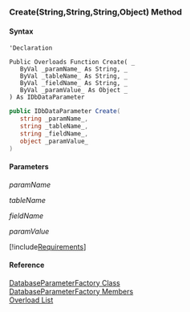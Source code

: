 ﻿### Create(String,String,String,Object) Method

#### Syntax

```vbnet
'Declaration

Public Overloads Function Create( _
   ByVal _paramName_ As String, _
   ByVal _tableName_ As String, _
   ByVal _fieldName_ As String, _
   ByVal _paramValue_ As Object _
) As IDbDataParameter
```

```csharp
public IDbDataParameter Create( 
   string _paramName_,
   string _tableName_,
   string _fieldName_,
   object _paramValue_
)
```

#### Parameters

_paramName_

_tableName_

_fieldName_

_paramValue_

[!include[Requirements](../partials/requirements.md)]

#### Reference

[DatabaseParameterFactory Class](fcSDK~FChoice.Foundation.Clarify.DatabaseParameterFactory.md)  
[DatabaseParameterFactory Members](fcSDK~FChoice.Foundation.Clarify.DatabaseParameterFactory_members.md)  
[Overload List](fcSDK~FChoice.Foundation.Clarify.DatabaseParameterFactory~Create.md)